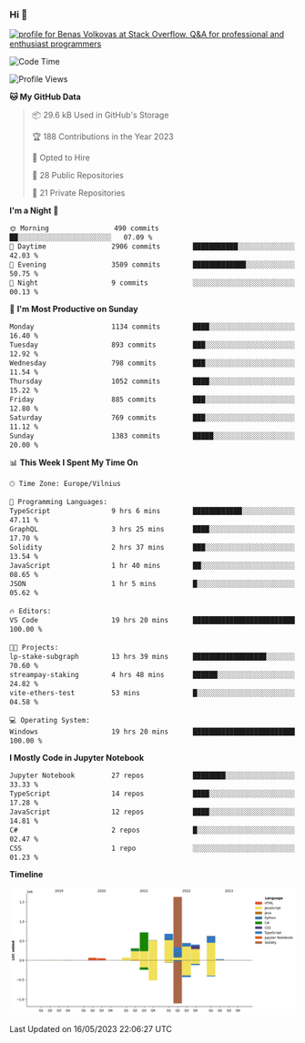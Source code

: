 ### Hi 👋
<a href="https://stackoverflow.com/users/14954249/benas-volkovas"><img src="https://stackoverflow.com/users/flair/14954249.png?theme=dark" width="208" height="58" alt="profile for Benas Volkovas at Stack Overflow, Q&amp;A for professional and enthusiast programmers" title="profile for Benas Volkovas at Stack Overflow, Q&amp;A for professional and enthusiast programmers"></a>

<!--START_SECTION:waka-->
![Code Time](http://img.shields.io/badge/Code%20Time-1%2C456%20hrs%203%20mins-blue)

![Profile Views](http://img.shields.io/badge/Profile%20Views-0-blue)

**🐱 My GitHub Data** 

> 📦 29.6 kB Used in GitHub's Storage 
 > 
> 🏆 188 Contributions in the Year 2023
 > 
> 💼 Opted to Hire
 > 
> 📜 28 Public Repositories 
 > 
> 🔑 21 Private Repositories 
 > 
**I'm a Night 🦉** 

```text
🌞 Morning                490 commits         ██░░░░░░░░░░░░░░░░░░░░░░░   07.09 % 
🌆 Daytime                2906 commits        ███████████░░░░░░░░░░░░░░   42.03 % 
🌃 Evening                3509 commits        █████████████░░░░░░░░░░░░   50.75 % 
🌙 Night                  9 commits           ░░░░░░░░░░░░░░░░░░░░░░░░░   00.13 % 
```
📅 **I'm Most Productive on Sunday** 

```text
Monday                   1134 commits        ████░░░░░░░░░░░░░░░░░░░░░   16.40 % 
Tuesday                  893 commits         ███░░░░░░░░░░░░░░░░░░░░░░   12.92 % 
Wednesday                798 commits         ███░░░░░░░░░░░░░░░░░░░░░░   11.54 % 
Thursday                 1052 commits        ████░░░░░░░░░░░░░░░░░░░░░   15.22 % 
Friday                   885 commits         ███░░░░░░░░░░░░░░░░░░░░░░   12.80 % 
Saturday                 769 commits         ███░░░░░░░░░░░░░░░░░░░░░░   11.12 % 
Sunday                   1383 commits        █████░░░░░░░░░░░░░░░░░░░░   20.00 % 
```


📊 **This Week I Spent My Time On** 

```text
🕑︎ Time Zone: Europe/Vilnius

💬 Programming Languages: 
TypeScript               9 hrs 6 mins        ████████████░░░░░░░░░░░░░   47.11 % 
GraphQL                  3 hrs 25 mins       ████░░░░░░░░░░░░░░░░░░░░░   17.70 % 
Solidity                 2 hrs 37 mins       ███░░░░░░░░░░░░░░░░░░░░░░   13.54 % 
JavaScript               1 hr 40 mins        ██░░░░░░░░░░░░░░░░░░░░░░░   08.65 % 
JSON                     1 hr 5 mins         █░░░░░░░░░░░░░░░░░░░░░░░░   05.62 % 

🔥 Editors: 
VS Code                  19 hrs 20 mins      █████████████████████████   100.00 % 

🐱‍💻 Projects: 
lp-stake-subgraph        13 hrs 39 mins      ██████████████████░░░░░░░   70.60 % 
streampay-staking        4 hrs 48 mins       ██████░░░░░░░░░░░░░░░░░░░   24.82 % 
vite-ethers-test         53 mins             █░░░░░░░░░░░░░░░░░░░░░░░░   04.58 % 

💻 Operating System: 
Windows                  19 hrs 20 mins      █████████████████████████   100.00 % 
```

**I Mostly Code in Jupyter Notebook** 

```text
Jupyter Notebook         27 repos            ████████░░░░░░░░░░░░░░░░░   33.33 % 
TypeScript               14 repos            ████░░░░░░░░░░░░░░░░░░░░░   17.28 % 
JavaScript               12 repos            ████░░░░░░░░░░░░░░░░░░░░░   14.81 % 
C#                       2 repos             █░░░░░░░░░░░░░░░░░░░░░░░░   02.47 % 
CSS                      1 repo              ░░░░░░░░░░░░░░░░░░░░░░░░░   01.23 % 
```



**Timeline**

![Lines of Code chart](https://raw.githubusercontent.com/BenasVolkovas/BenasVolkovas/main/assets/bar_graph.png)


 Last Updated on 16/05/2023 22:06:27 UTC
<!--END_SECTION:waka-->
